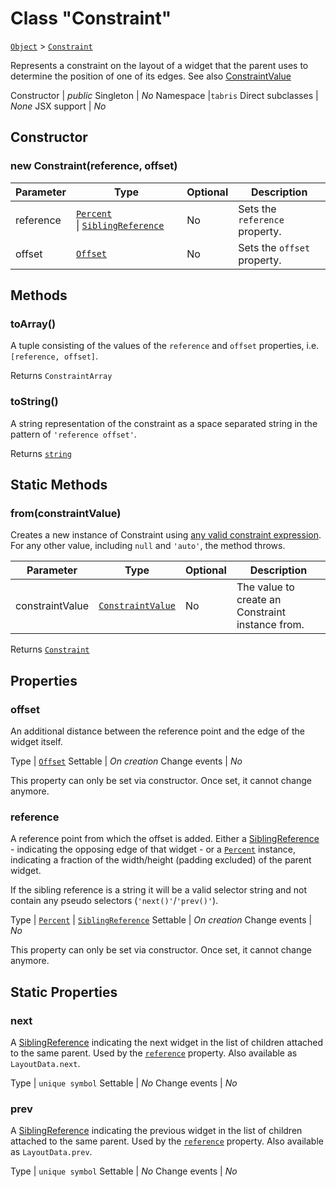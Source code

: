 ---
---
# Class "Constraint"

<span style="white-space:nowrap;">[`Object`](https://developer.mozilla.org/en-US/docs/Web/JavaScript/Reference/Global_Objects/Object)</span> > <span style="white-space:nowrap;">[`Constraint`](Constraint.md)</span>

Represents a constraint on the layout of a widget that the parent uses to determine the position of one of its edges. See also [ConstraintValue](../types.md#constraintvalue)


Constructor | *public*
Singleton | *No*
Namespace |`tabris`
Direct subclasses | *None*
JSX support | *No*


## Constructor

### new Constraint(reference, offset)

Parameter|Type|Optional|Description
-|-|-|-
reference | <span style="white-space:nowrap;">[`Percent`](Percent.md) \| [`SiblingReference`](../types.md#siblingreference)</span> | No | Sets the `reference` property.
offset | <span style="white-space:nowrap;">[`Offset`](../types.md#offset)</span> | No | Sets the `offset` property.

## Methods

### toArray()



A tuple consisting of the values of the `reference` and `offset` properties, i.e. `[reference, offset]`.

Returns <span style="white-space:nowrap;">`ConstraintArray`</span>

### toString()



A string representation of the constraint as a space separated string in the pattern of `'reference offset'`.

Returns <span style="white-space:nowrap;">[`string`](https://developer.mozilla.org/en-US/docs/Web/JavaScript/Data_structures#String_type)</span>

## Static Methods

### from(constraintValue)



Creates a new instance of Constraint using [any valid constraint expression](../types.md#constraintvalue). For any other value, including `null` and `'auto'`, the method throws.


Parameter|Type|Optional|Description
-|-|-|-
constraintValue | <span style="white-space:nowrap;">[`ConstraintValue`](../types.md#constraintvalue)</span> | No | The value to create an Constraint instance from.


Returns <span style="white-space:nowrap;">[`Constraint`](Constraint.md)</span>


## Properties

### offset


An additional distance between the reference point and the edge of the widget itself.

Type | <span style="white-space:nowrap;">[`Offset`](../types.md#offset)</span>
Settable | *On creation*
Change events | *No*




This property can only be set via constructor. Once set, it cannot change anymore.

### reference


A reference point from which the offset is added. Either a [SiblingReference](../types.md#siblingreference) - indicating the opposing edge of that widget - or a [`Percent`](./Percent.md) instance, indicating a fraction of the width/height (padding excluded) of the parent widget.

If the sibling reference is a string it will be a valid selector string and not contain any pseudo selectors   (`'next()'`/`'prev()'`).

Type | <span style="white-space:nowrap;">[`Percent`](Percent.md) \| [`SiblingReference`](../types.md#siblingreference)</span>
Settable | *On creation*
Change events | *No*




This property can only be set via constructor. Once set, it cannot change anymore.

## Static Properties

### next


A [SiblingReference](../types.md#siblingreference) indicating the next widget in the list of children attached to the same parent. Used by the [`reference`](#reference) property. Also available as `LayoutData.next`.

Type | <span style="white-space:nowrap;">`unique symbol`</span>
Settable | *No*
Change events | *No*




### prev


A [SiblingReference](../types.md#siblingreference) indicating the previous widget in the list of children attached to the same parent. Used by the [`reference`](#reference) property. Also available as `LayoutData.prev`.

Type | <span style="white-space:nowrap;">`unique symbol`</span>
Settable | *No*
Change events | *No*




